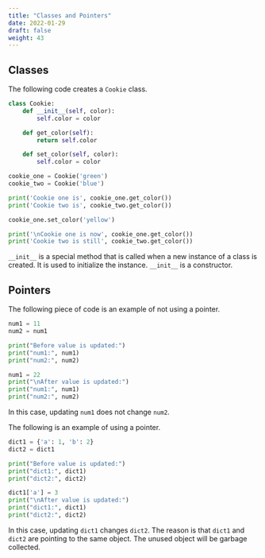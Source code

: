 ```yaml
---
title: "Classes and Pointers"
date: 2022-01-29
draft: false
weight: 43
---
```


## Classes

The following code creates a `Cookie` class.

```python
class Cookie:
    def __init__(self, color):
        self.color = color

    def get_color(self):
        return self.color

    def set_color(self, color):
        self.color = color

cookie_one = Cookie('green')
cookie_two = Cookie('blue')

print('Cookie one is', cookie_one.get_color())
print('Cookie two is', cookie_two.get_color())

cookie_one.set_color('yellow')

print('\nCookie one is now', cookie_one.get_color())
print('Cookie two is still', cookie_two.get_color())
```

`__init__` is a special method that is called when a new instance of a class is created. It is used to initialize the instance. `__init__` is a constructor.

## Pointers

The following piece of code is an example of not using a pointer.

```python
num1 = 11
num2 = num1

print("Before value is updated:")
print("num1:", num1)
print("num2:", num2)

num1 = 22
print("\nAfter value is updated:")
print("num1:", num1)
print("num2:", num2)
```

In this case, updating `num1` does not change `num2`.

The following is an example of using a pointer.

```python
dict1 = {'a': 1, 'b': 2}
dict2 = dict1

print("Before value is updated:")
print("dict1:", dict1)
print("dict2:", dict2)

dict1['a'] = 3
print("\nAfter value is updated:")
print("dict1:", dict1)
print("dict2:", dict2)
```

In this case, updating `dict1` changes `dict2`. The reason is that `dict1` and `dict2` are pointing to the same object. The unused object will be garbage collected.